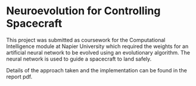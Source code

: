 # Neuroevolution for Controlling Spacecraft

This project was submitted as coursework for the Computational Intelligence module at Napier University which required the weights for an artificial neural network to be evolved using an evolutionary algorithm. The neural network is used to guide a spacecraft to land safely.

Details of the approach taken and the implementation can be found in the report pdf.